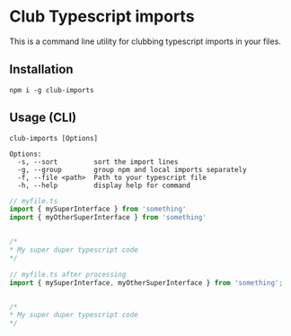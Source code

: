 # Club Typescript imports

This is a command line utility for clubbing typescript imports in your files.

## Installation
`npm i -g club-imports`


## Usage (CLI)
```shell
club-imports [Options]

Options:
  -s, --sort         sort the import lines
  -g, --group        group npm and local imports separately
  -f, --file <path>  Path to your typescript file
  -h, --help         display help for command
```


```ts
// myfile.ts
import { mySuperInterface } from 'something'
import { myOtherSuperInterface } from 'something'


/*
* My super duper typescript code
*/
```


```ts
// myfile.ts after processing
import { mySuperInterface, myOtherSuperInterface } from 'something';


/*
* My super duper typescript code
*/
```